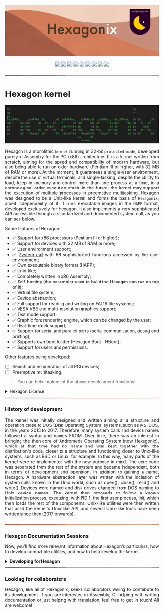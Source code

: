 <p align="center">
<img src="https://raw.githubusercontent.com/hexagonix/Doc/refs/heads/main/Img/banner.png">
</p>

<div align="center">

![](https://img.shields.io/github/license/hexagonix/Hexagon.svg)
![](https://img.shields.io/github/stars/hexagonix/Hexagon.svg)
![](https://img.shields.io/github/issues/hexagonix/Hexagon.svg)
![](https://img.shields.io/github/issues-closed/hexagonix/Hexagon.svg)
![](https://img.shields.io/github/issues-pr/hexagonix/Hexagon.svg)
![](https://img.shields.io/github/issues-pr-closed/hexagonix/Hexagon.svg)
![](https://img.shields.io/github/downloads/hexagonix/Hexagon/total.svg)
![](https://img.shields.io/github/release/hexagonix/Hexagon.svg)
[![](https://img.shields.io/twitter/follow/hexagonixOS.svg?style=social&label=Follow%20%40HexagonixOS)](https://twitter.com/hexagonixOS)

</div>

<!-- Will work like <hr> -->

<img src="https://raw.githubusercontent.com/hexagonix/Doc/refs/heads/main/Img/hr.png" width="100%" height="2px" />

# Hexagon kernel

<p align="center">
<img src="https://raw.githubusercontent.com/hexagonix/Doc/refs/heads/main/Img/HexagonixSourceHeader.png">
</p>

<div align="justify">

Hexagon is a monolithic `kernel` running in 32-bit `protected mode`, developed purely in Assembly for the PC (x86) architecture. It is a kernel written from scratch, aiming for the speed and compatibility of modern hardware, but also being able to run on older hardware (Pentium III or higher, with 32 MB of RAM or more). At the moment, it guarantees a single-user environment, despite the use of virtual terminals, and single-tasking, despite the ability to load, keep in memory and control more than one process at a time, in a chronological order execution stack. In the future, the kernel may support the execution of multiple processes in preemptive multitasking. Hexagon was designed to be a Unix-like kernel and forms the basis of `Hexagonix`, albeit independently of it. It runs executable images in the `HAPP` format, developed exclusively for Hexagon. It also implements a very sophisticated API accessible through a standardized and documented system call, as you can see below.

Some features of Hexagon:

- :white_check_mark: Support for x86 processors (Pentium III or higher);
- :white_check_mark: Support for devices with 32 MB of RAM or more;
- :white_check_mark: User environment support;
- :white_check_mark: [System call](SYSCALL.en.md) with 68 sophisticated functions accessed by the user environment;
- :white_check_mark: Own executable binary format (HAPP);
- :white_check_mark: Unix-like;
- :white_check_mark: Completely written in x86 Assembly;
- :white_check_mark: Self-hosting (the assembler used to build the Hexagon can run on top of it);
- :white_check_mark: Virtual file system;
- :white_check_mark: Device abstraction;
- :white_check_mark: Full support for reading and writing on FAT16 file systems;
- :white_check_mark: VESA VBE and multi-resolution graphics support;
- :white_check_mark: Text mode support;
- :white_check_mark: Graphic font rendering engine, which can be changed by the user;
- :white_check_mark: Real-time clock support;
- :white_check_mark: Support for serial and parallel ports (serial communication, debug and printing);
- :white_check_mark: Supports own boot loader (Hexagon Boot - HBoot);
- :white_check_mark: Support for users and permissions.

Other features being developed:

- [ ] Search and enumeration of all PCI devices;
- [ ] Preemptive multitasking.

> You can help implement the above development functions!

<details title="License" align='left'>
<br>
<summary align='left'>Hexagon License</summary>

<div align="justify">

Please read the [license](https://github.com/hexagonix/Doc/blob/main/LICENSES/BSD-3) for more information about copyright, code ownership, and redistribution that applies to files available in this repository. Hexagonix is ​​fully licensed under [BSD-3-Clause](https://opensource.org/licenses/BSD-3-Clause). Always pay attention to the `LICENSE` file available in each repository to be aware of legal rights and obligations, as well as the list of project contributors.

</div>

</details>

</div>

<!-- Will work like <hr> -->

<img src="https://raw.githubusercontent.com/hexagonix/Doc/refs/heads/main/Img/hr.png" width="100%" height="2px" />

### History of development

<div align="justify">

The kernel was initially designed and written aiming at a structure and operation close to DOS (Disk Operating System) systems, such as MS-DOS, in the years 2015 to 2017. Therefore, many system calls and device names followed a syntax and names FROM. Over time, there was an interest in bringing the then core of Andromeda Operating System (now Hexagonix), which at that time had no name and was kept together with the distribution's code, closer to a structure and functioning closer to Unix-like systems, such as BSD or Linux, for example. In this way, many parts of the kernel were re-implemented with the new purpose in mind. The core code was separated from the rest of the system and became independent, both in terms of development and operation, in addition to gaining a name, Hexagon. A hardware abstraction layer was written with the inclusion of system calls known in the Unix world, such as open(), close(), read() and write(). Devices were named and disk drives changed from DOS naming to Unix device names. The kernel then proceeds to follow a known initialization process, executing, with PID 1, the first user process, init, which then loads the rest of the components. Unix-like utilities were then written that used the kernel's Unix-like API, and several Unix-like tools have been written since then (2017 onwards).

</div>

<!-- Will work like <hr> -->

<img src="https://raw.githubusercontent.com/hexagonix/Doc/refs/heads/main/Img/hr.png" width="100%" height="2px" />

### Hexagon Documentation Sessions

<div align="justify">

Now, you'll find more relevant information about Hexagon's particulars, how to develop compatible utilities, and how to help develop the kernel.

</div>

<details title="Developing for Hexagon" align='left'>
<br>
<summary align='left'><strong>Developing for Hexagon</strong></summary>

<div align="justify">

In this session, you will find relevant documentation on how to develop Hexagon compatible utilities. Select the topic of interest to you below. You can also suggest new topics. Just open an `issue` with your proposal.

</div>

<details title="Hexagon System Calls" align='left'>
<br>
<summary align='left'>Hexagon System Calls</summary>

<div align="justify">

Hexagon implements a series of functions that are exposed to the user environment, so that they can be used by developers to build utilities that use the Hexagon API. This API is accessible via [system calls](SYSCALL.en.md), or more easily via compatible development libraries such as [libasm](https://github.com/hexagonix/lib).

The number of system calls may vary with new Hexagon releases, as the tendency is for most non-critical functions to be moved to libraries, not staying in the core. However, with the natural evolution of the kernel, other functions and calls can be implemented.

At this time, there are [68 system calls](SYSCALL.en.md) that are exposed to the user environment by Hexagon. To do so, it implements an interrupt system that is accessible by any application via interrupt 69h (`int 69h`).

The format for passing parameters to the Hexagon interrupt handler is a mix of what is observed for what is implemented in MS-DOS and BSD systems. Some of the parameters are passed on the stack (as in BSD systems), while other parameters are passed through registers (as in MS-DOS), as follows:

* The desired function number is `always` supplied to Hexagon by the stack;
* The remaining parameters, which serve as input for the requested function, are provided exclusively by the registers, noting that each function accepts defined parameters and registers.

An example of a system call, to terminate the currently running process, can be seen below:

```assembly
    
    push 4     ;; Request function 4, to terminate process
    
    mov eax, 0 ;; Report error code 0
    
    int 69h    ;; call the hexagon
```
    
The `hexagon.s` file, present in the Hexagonix library by [libasm](https://github.com/hexagonix/lib) specifies all system calls currently supported by the current version of Hexagon, as well as lists the outputs and inputs for each requested function. You can also access the system call documentation [here](SYSCALL.en.md).

In the next section you can get more information on how to develop a simple application (text mode) for Hexagonix, using Hexagon services, libasm libraries and macros that make it easy to trigger system calls.

</div>

</details>

<details title="The HAPP executable format" align='left'>
<br>
<summary align='left'>The HAPP executable format</summary>

<div align="justify">

The HAPP executable image format was developed for Hexagon to allow the development of images that can be verified and validated for architecture and minimum kernel versions required for correct execution. The header also stores important information, allowing the developer to directly add an entry point, regardless of where it is inside the image, something that should have been redirected earlier when the executable image was in pure binary format. The HAPP image also allows you to validate that the image to be loaded is really an executable image, preventing unsupported files from being executed, even if they are not even executable files. It also allows the system to check code dependencies, such as the aforementioned architecture, as well as Hexagon version numbers, which must be equal to or greater than the minimum specified by the header. All HAPP images must have this full header, including reserved sessions, in order to function correctly in later versions of the System. HAPP images are always 32-bit.

In Assembly language, the system development language, the header, in its 2.0 specification:
    
```assembly
headerAPP:

.signature: db "HAPP"      ;; Signature
.architecture: db 01h      ;; Architecture (i386 = 01h)
.MinimumVersion: db 1      ;; Minimal version of Hexagon
.Minimum subversion: db 00 ;; Minimal Hexagon Subversion
.inputpoint: dd           ;; Input point offset (reference to main function here)
.ImageType: db 01h        ;; Executable image type (executable = 01h)
.reserved0: dd 0  ;; Reserved (Dword)
.reserved1: db 0  ;; Reserved (Byte)
.reserved2: db 0  ;; Reserved (Byte)
.reserved3: db 0  ;; Reserved (Byte)
.reserved4: dd 0  ;; Reserved (Dword)
.reserved5: dd 0  ;; Reserved (Dword)
.reserved6: dd 0  ;; Reserved (Dword)
.reserved7: db 0  ;; Reserved (Byte)
.reserved8: dw 0  ;; Reserved (Word)
.reserved9: dw 0  ;; Reserved (Word)
.reserved10: dw 0 ;; Reserved (Word)
```

Below is an implementation of a small application written as an example, which uses the Hexagon header and system calls, written in x86 assembly language in Intel syntax and assembled with the help of the flat assembler (FASM). This application sends a message to the terminal and then exits.

```assembly
;; This is a template for building a text mode app for
;; the Hexagonix!
;;
;; Written by Felipe Miguel Nery Lunkes on 12/04/2020
;;
;; You can generate an executable HAPP image using the assembler
;; FASM. To do this, use the command line below:
;;
;; fasmX tapp.asm
;; or
;; fasmX tapp.asm tapp.app

use32

headerAPP:

.signature: db "HAPP"      ;; Signature
.architecture: db 01h      ;; Architecture (i386 = 01h)
.MinimumVersion: db 1      ;; Minimal version of Hexagon
.Minimum subversion: db 00 ;; Minimal Hexagon Subversion
.EntryPoint: dd startAPP   ;; Entry point offset
.ImageType: db 01h         ;; Executable image
.reserved0: dd 0  ;; Reserved (Dword)
.reserved1: db 0  ;; Reserved (Byte)
.reserved2: db 0  ;; Reserved (Byte)
.reserved3: db 0  ;; Reserved (Byte)
.reserved4: dd 0  ;; Reserved (Dword)
.reserved5: dd 0  ;; Reserved (Dword)
.reserved6: dd 0  ;; Reserved (Dword)
.reserved7: db 0  ;; Reserved (Byte)
.reserved8: dw 0  ;; Reserved (Word)
.reserved9: dw 0  ;; Reserved (Word)
.reserved10: dw 0 ;; Reserved (Word)

;;************************************************ *************

include "hexagon.s" ;; Include system calls
include "macros.s"  ;; Includes macros

;;************************************************ *************

;; Variables and constants

msg: db 10, 10, "This is a template with a simple HAPP application example!", 10, 0

;;************************************************ *************

;; entry point

startAPP:

    mov esi, msg

    imprimirString ;; Here we have a macro that configures and calls an API function

    Hexagonix terminarProcesso ;; Another macro that asks which call to make
    
```
    
</div>

</details>

</details>

<!-- Will work like <hr> -->

<img src="https://raw.githubusercontent.com/hexagonix/Doc/refs/heads/main/Img/hr.png" width="100%" height="2px" />

### Looking for collaborators

<div align="justify">

Hexagon, like all of Hexagonix, seeks collaborators willing to contribute to its development. If you are interested in Assembly, C, helping with writing documentation or just helping with translation, feel free to get in touch! All are welcome!

</div>
